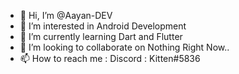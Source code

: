 - 👋 Hi, I’m @Aayan-DEV
- 👀 I’m interested in Android Development
- 🌱 I’m currently learning Dart and Flutter
- 💞️ I’m looking to collaborate on Nothing Right Now..
- 📫 How to reach me : Discord : Kitten#5836

<!---
Aayan-DEV/Aayan-DEV is a ✨ special ✨ repository because its `README.md` (this file) appears on your GitHub profile.
You can click the Preview link to take a look at your changes.
--->

